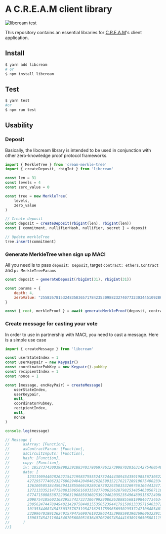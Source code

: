 # A C.R.E.A.M client library

![libcream test](https://github.com/kazuakiishiguro/libcream/workflows/libcream%20test/badge.svg?branch=master)

This repository contains an essential libraries for [C.R.E.A.M](https://github.com/couger-inc/cream)'s client application.

## Install

```bash
$ yarn add libcream
# or
$ npm install libcream
```

## Test
```bash
$ yarn test
#or
$ npm run test
```

## Usability

### Deposit
Basically, the libcream library is intended to be used in conjunction with other zero-knowledge proof protocol frameworks.

```javascript
import { MerkleTree } from 'cream-merkle-tree'
import { createDeposit, rbigInt } from 'libcream'

const len = 31
const levels = 4
const zero_value = 0

const tree = new MerkleTree(
	levels,
	zero_value
)

// Create deposit
const deposit = createDeposit(rbigInt(len), rbigInt(len))
const { commitment, nullifierHash, nullifier, secret } = deposit

// Update merkleTree
tree.insert(commitment)
```

### Generate MerkleTree when sign up MACI
All you need is to pass `deposit: Deposit`, target `contract: ethers.Contract` and `p: MerkleTreeParams`

```javascript
const deposit = generateDeposit(rbigInt(31), rbigInt(31))

const params = {
	depth: 4,
	zeroValue: "2558267815324835836571784235309882327407732303445109280607932348234378166811"
}

const { root, merkleProof } = await generateMerkleProof(deposit, contract, params)
```

### Create message for casting your vote
In order to use in partnership with MACI, you need to cast a message. Here is a simple use case

```javascript
import { createMessage } from 'libcream'

const userStateIndex = 1
const userKeypair = new Keypair()
const coordinatorPubKey = new Keypair().pubKey
const recipientIndex = 1
const nonce = 1

const [message, encKeyPair] = createMessage(
    userStateIndex,
    userKeypair,
    null,
    coordinatorPubKey,
    recipientIndex,
    null,
    nonce
)

console.log(message)

// Message {
//      asArray: [Function],
//      asContractParam: [Function],
//      asCircuitInputs: [Function],
//      hash: [Function],
//      copy: [Function],
//      iv: 185273743003989823918834017806979612739987020163142754605482722745160024803n,
//      data: [
//        12311909440282622154219983755552473244443894343591985567303227809516726503449n,
//        42729577740623276802940420404626285991521762172891067540023340839538206556899n,
//        12610050538445939413855066192801673022935035326976616644124715813192497313341n,
//        12721333521477588815865816033592770062962879825348546385071187996127267268651n,
//        6774715088538722956319688583602539994620352354964895156724986989935524816617n,
//        20907541856021682955741733730679929080263888556819984677346342338990513027077n,
//        23056247447894948214297584481553505239441791580133357164033722194508283028929n,
//        10135344687454730375787319542162517559656950295372471064854032077012631951921n,
//        33299670189126249157947569076192296241539085983903696063229178041352348127066n,
//        13903745421168434070568805183640706209745444163891865058811159780729482213771n
//      ]
//}
```

